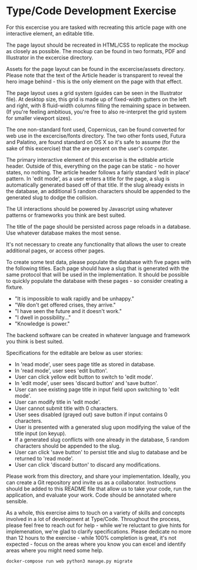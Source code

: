 # Type/Code Development Exercise

For this excercise you are tasked with recreating this article page with one interactive element, an editable title.

The page layout should be recreated in HTML/CSS to replicate the mockup as closely as possible. The mockup can be found in two formats, PDF and Illustrator in the excercise directory.

Assets for the page layout can be found in the excercise/assets directory. Please note that the text of the Article header is transparent to reveal the hero image behind - this is the only element on the page with that effect.

The page layout uses a grid system (guides can be seen in the Illustrator file). At desktop size, this grid is made up of fixed-width gutters on the left and right, with 8 fluid-width columns filling the remaining space in between. (If you're feeling ambitious, you're free to also re-interpret the grid system for smaller viewport sizes).

The one non-standard font used, Copernicus, can be found converted for web use in the excercise/fonts directory. The two other fonts used, Futura and Palatino, are found standard on OS X so it's safe to assume (for the sake of this excercise) that the are present on the user's computer.

The primary interactive element of this excerise is the editable article header. Outside of this, everything on the page can be static - no hover states, no nothing. The article header follows a fairly standard 'edit in place' pattern. In 'edit mode', as a user enters a title for the page, a slug is automatically generated based off of that title. If the slug already exists in the database, an additional 5 random characters should be appended to the generated slug to dodge the collision.

The UI interactions should be powered by Javascript using whatever patterns or frameworks you think are best suited.

The title of the page should be persisted across page reloads in a database. Use whatever database makes the most sense.

It's not necessary to create any functionality that allows the user to create additional pages, or access other pages.

To create some test data, please populate the database with five pages with the following titles. Each page should have a slug that is generated with the same protocol that will be used in the implementation. It should be possible to quickly populate the database with these pages - so consider creating a fixture.

- "It is impossible to walk rapidly and be unhappy."
- "We don't get offered crises, they arrive."
- "I have seen the future and it doesn't work."
- "I dwell in possibility..."
- "Knowledge is power."

The backend software can be created in whatever language and framework you think is best suited.

Specifications for the editable are below as user stories:

- In 'read mode', user sees page title as stored in database.
- In 'read mode', user sees 'edit button'.
- User can click yellow edit button to switch to 'edit mode'.
- In 'edit mode', user sees 'discard button' and 'save button'.
- User can see existing page title in input field upon switching to 'edit mode'.
- User can modify title in 'edit mode'.
- User cannot submit title with 0 characters.
- User sees disabled (grayed out) save button if input contains 0 characters.
- User is presented with a generated slug upon modifying the value of the title input (on keyup).
- If a generated slug conflicts with one already in the database, 5 random characters should be appended to the slug.
- User can click 'save button' to persist title and slug to database and be returned to 'read mode'.
- User can click 'discard button' to discard any modifications.


Please work from this directory, and share your implementation. Ideally, you can create a Git repository and invite us as a collaborator. Instructions should be added to this README file that allow us to take your code, run the application, and evaluate your work. Code should be annotated where sensible.

As a whole, this exercise aims to touch on a variety of skills and concepts involved in a lot of development at Type/Code. Throughout the process, please feel free to reach out for help - while we're reluctant to give hints for implemenation, we're glad to clarify specifications. Please dedicate no more than 12 hours to the exercise - while 100% completion is great, it's not expected - focus on the areas where you know you can excel and identify areas where you might need some help.



`docker-compose run web python3 manage.py migrate`

